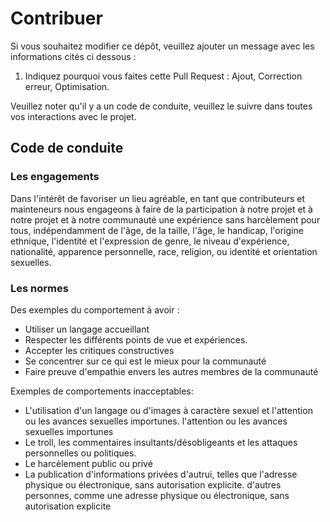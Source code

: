 # Contribuer

Si vous souhaitez modifier ce dépôt, veuillez ajouter un message avec les informations cités ci dessous :

1. Indiquez pourquoi vous faites cette Pull Request : Ajout, Correction erreur, Optimisation.

Veuillez noter qu'il y a un code de conduite, veuillez le suivre dans toutes vos interactions avec le projet.

## Code de conduite

### Les engagements

Dans l'intérêt de favoriser un lieu agréable, en tant que
contributeurs et mainteneurs nous engageons à faire de la participation à notre projet et à notre
projet et à notre communauté une expérience sans harcèlement pour tous, indépendamment de l'âge, de la taille,
l'âge, le handicap, l'origine ethnique, l'identité et l'expression de genre, le niveau d'expérience,
nationalité, apparence personnelle, race, religion, ou identité et orientation sexuelles.

### Les normes

Des exemples du comportement à avoir :

* Utiliser un langage accueillant
* Respecter les différents points de vue et expériences.
* Accepter les critiques constructives
* Se concentrer sur ce qui est le mieux pour la communauté
* Faire preuve d'empathie envers les autres membres de la communauté

Exemples de comportements inacceptables:

* L'utilisation d'un langage ou d'images à caractère sexuel et l'attention ou les avances sexuelles importunes.
l'attention ou les avances sexuelles importunes
* Le troll, les commentaires insultants/désobligeants et les attaques personnelles ou politiques.
* Le harcèlement public ou privé
* La publication d'informations privées d'autrui, telles que l'adresse physique ou électronique, sans autorisation explicite.
  d'autres personnes, comme une adresse physique ou électronique, sans autorisation explicite
